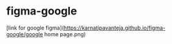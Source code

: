 # figma-google
[link for google figma](https://karnatipavanteja.github.io/figma-google/google home page.png)  
